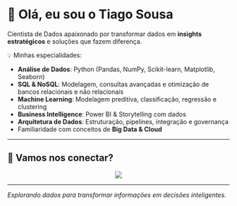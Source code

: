 # 👋 Olá, eu sou o Tiago Sousa  

 Cientista de Dados apaixonado por transformar dados em **insights estratégicos** e soluções que fazem diferença.  

💡 Minhas especialidades:  
-  **Análise de Dados**: Python (Pandas, NumPy, Scikit-learn, Matplotlib, Seaborn)  
-  **SQL & NoSQL**: Modelagem, consultas avançadas e otimização de bancos relacionais e não relacionais  
-  **Machine Learning**: Modelagem preditiva, classificação, regressão e clustering  
-  **Business Intelligence**: Power BI & Storytelling com dados  
-  **Arquitetura de Dados**: Estruturação, pipelines, integração e governança  
-  Familiaridade com conceitos de **Big Data & Cloud**  

---

## 🔗 Vamos nos conectar?

<p align="center">
  <a href="https://www.linkedin.com/in/tiago-sousa-2556272a1" target="_blank">
    <img src="https://img.shields.io/badge/LinkedIn-Tiago%20Sousa-blue?style=for-the-badge&logo=linkedin&logoColor=white"/>
  </a>
</p>

---

 *Explorando dados para transformar informações em decisões inteligentes.*  
